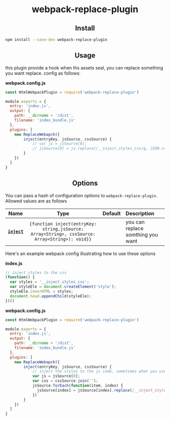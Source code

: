 <h1 align="center">webpack-replace-plugin</h1>

<h2 align="center">Install</h2>

```bash
npm install --save-dev webpack-replace-plugin
```

<h2 align="center">Usage</h2>

this plugin provide a hook when ths assets seal, you can replace something you want replace.
config as follows:

**webpack.config.js**
```js
const HtmlWebpackPlugin = require('webpack-replace-plugin')

module.exports = {
  entry: 'index.js',
  output: {
    path: __dirname + '/dist',
    filename: 'index_bundle.js'
  },
  plugins: [
    new ReplaceWebapck({
        inject(entryKey, jsSource, cssSource) {
            // var js = jsSource[0];
            // jsSource[0] = js.replace(/__inject_styles_css/g, JSON.stringify(cssSource[0]));
        }
    })
  ]
}
```


<h2 align="center">Options</h2>

You can pass a hash of configuration options to `webpack-replace-plugin`.
Allowed values are as follows

|Name|Type|Default|Description|
|:--:|:--:|:-----:|:----------|
|**[`inject`](#)**|`{function inject(entryKey: string,jsSource: Array<String>, cssSource: Array<String>): void}}`||you can replace somthing you want|

Here's an example webpack config illustrating how to use these options

**index.js**
```js
// inject styles to the css
(function() {
  var styles = '__inject_styles_css';
  var styleEle = document.createElement('style');
  styleEle.innerHTML = styles;
  document.head.appendChild(styleEle);
})()
```
**webpack.config.js**
```js
const HtmlWebpackPlugin = require('webpack-replace-plugin')

module.exports = {
  entry: 'index.js',
  output: {
    path: __dirname + '/dist',
    filename: 'index_bundle.js'
  },
  plugins: [
    new ReplaceWebapck({
        inject(entryKey, jsSource, cssSource) {
            // inject the styles to the js code, sometimes when you use like extract-text-webpack-plugin.
            var js = jsSource[0];
            var css = cssSource.join('');
            jsSource.forEach(function(item, index) {
              jsSource[index] = jsSource[index].replace(/__inject_styles_css/g, JSON.stringify(css))
            })
        }
    })
  ]
}
```

